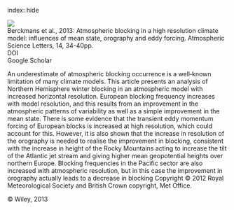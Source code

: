index: hide

<div class="Citation">
    <div class="Citation-thumb CitationThumb-linked"  data-href="https://doi.org/10.1002/asl2.412">
      <img src="https://static.claimspace.cloud/climate-study-static/refs/thumbs/9/Berckmans_et_al_2013-thumb.png" />
    </div>

  <div class="Citation-body">
    <div class="Citation-text">Berckmans et al., 2013: Atmospheric blocking in a high resolution climate model: influences of mean state, orography and eddy forcing. <span class="Article-journal">Atmospheric Science Letters, </span><span class="Article-volume">14, </span>34-40pp.</div>
    <div class="Citation-links">
      <div class="CitationLink" data-href="https://doi.org/10.1002/asl2.412">
        <div class="CitationLink-icon CitationLink-Doi"></div>
        <div class="CitationLink-text">DOI</div>
      </div>
      <div class="CitationLink" data-href="https://scholar.google.com/scholar?q=10.1002/asl2.412">
        <div class="CitationLink-icon CitationLink-Scholar"></div>
        <div class="CitationLink-text">Google Scholar</div>
      </div>
    </div>
  </div>
</div>

An underestimate of atmospheric blocking occurrence is a well‐known limitation of many climate models. This article presents an analysis of Northern Hemisphere winter blocking in an atmospheric model with increased horizontal resolution. European blocking frequency increases with model resolution, and this results from an improvement in the atmospheric patterns of variability as well as a simple improvement in the mean state. There is some evidence that the transient eddy momentum forcing of European blocks is increased at high resolution, which could account for this. However, it is also shown that the increase in resolution of the orography is needed to realise the improvement in blocking, consistent with the increase in height of the Rocky Mountains acting to increase the tilt of the Atlantic jet stream and giving higher mean geopotential heights over northern Europe. Blocking frequencies in the Pacific sector are also increased with atmospheric resolution, but in this case the improvement in orography actually leads to a decrease in blocking Copyright © 2012 Royal Meteorological Society and British Crown copyright, Met Office.

<div class="Citation-copy">
&copy; Wiley, 2013
</div>
